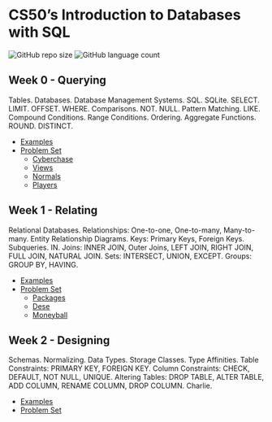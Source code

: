 # CS50’s Introduction to Databases with SQL
![GitHub repo size](https://img.shields.io/github/repo-size/matheusfarnetani/harvard_cs50_sql)
![GitHub language count](https://img.shields.io/github/languages/count/matheusfarnetani/harvard_cs50_sql)

## Week 0 - Querying
Tables. Databases. Database Management Systems. SQL. SQLite. SELECT. LIMIT. OFFSET. WHERE. Comparisons. NOT. NULL. Pattern Matching. LIKE. Compound Conditions. Range Conditions. Ordering. Aggregate Functions. ROUND. DISTINCT.

* [Examples](https://github.com/matheusfarnetani/harvard_cs50_sql/tree/main/week00/examples)
* [Problem Set](https://github.com/matheusfarnetani/harvard_cs50_sql/tree/main/week00/psets)
    * [Cyberchase](https://github.com/matheusfarnetani/harvard_cs50_sql/tree/main/week00/pset/cyberchase)
    * [Views](https://github.com/matheusfarnetani/harvard_cs50_sql/tree/main/week00/pset/views)
    * [Normals](https://github.com/matheusfarnetani/harvard_cs50_sql/tree/main/week00/pset/normals)
    * [Players](https://github.com/matheusfarnetani/harvard_cs50_sql/tree/main/week00/pset/players)

## Week 1 - Relating
Relational Databases. Relationships: One-to-one, One-to-many, Many-to-many. Entity Relationship Diagrams. Keys: Primary Keys, Foreign Keys. Subqueries. IN. Joins: INNER JOIN, Outer Joins, LEFT JOIN, RIGHT JOIN, FULL JOIN, NATURAL JOIN. Sets: INTERSECT, UNION, EXCEPT. Groups: GROUP BY, HAVING.

* [Examples](https://github.com/matheusfarnetani/harvard_cs50_sql/tree/main/week01/examples)
* [Problem Set](https://github.com/matheusfarnetani/harvard_cs50_sql/tree/main/week01/psets)
    * [Packages](https://github.com/matheusfarnetani/harvard_cs50_sql/tree/main/week01/pset/packages)
    * [Dese](https://github.com/matheusfarnetani/harvard_cs50_sql/tree/main/week01/pset/dese)
    * [Moneyball](https://github.com/matheusfarnetani/harvard_cs50_sql/tree/main/week01/pset/moneyball)

## Week 2 - Designing
Schemas. Normalizing. Data Types. Storage Classes. Type Affinities. Table Constraints: PRIMARY KEY, FOREIGN KEY. Column Constraints: CHECK, DEFAULT, NOT NULL, UNIQUE. Altering Tables: DROP TABLE, ALTER TABLE, ADD COLUMN, RENAME COLUMN, DROP COLUMN. Charlie.

* [Examples](https://github.com/matheusfarnetani/harvard_cs50_sql/tree/main/week02/examples)
* [Problem Set](https://github.com/matheusfarnetani/harvard_cs50_sql/tree/main/week02/psets)